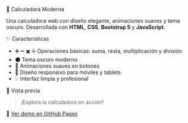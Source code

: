 🧮 Calculadora Moderna

Una calculadora web con diseño elegante, animaciones suaves y tema oscuro. Desarrollada con **HTML**, **CSS**, **Bootstrap 5** y **JavaScript**.


✨ Características

- ➕ ➖ ✖️ ➗ Operaciones básicas: suma, resta, multiplicación y división
- 🌑 Tema oscuro moderno
- 🎯 Animaciones suaves en botones
- 📱 Diseño responsivo para móviles y tablets
- 💡 Interfaz limpia y profesional


📸 Vista previa

> ¡Explora la calculadora en acción!

🔗 [Ver demo en GitHub Pages](https://eduardolizana.github.io/calculadora-modern/)

